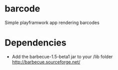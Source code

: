 barcode
=======

Simple playframwork app rendering barcodes

Dependencies
============
* Add the barbecue-1.5-beta1 jar to your /lib folder
  http://barbecue.sourceforge.net/

